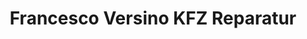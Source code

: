 ---
title: "Francesco Versino KFZ Reparatur"
url: /iserlohn/francesco-versino-kfz-reparatur/
shop: Autowerkstatt
---